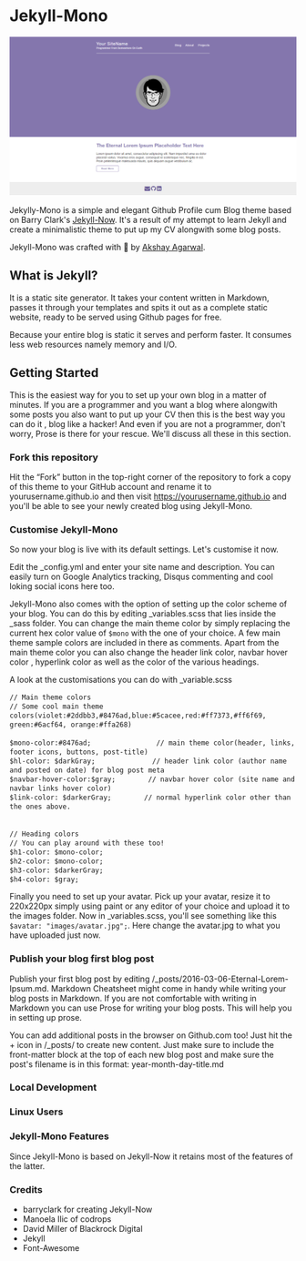 # Jekyll-Mono


![Jekyll-Mono Home Page](images/ss.png)

Jekylly-Mono is a simple and elegant Github Profile cum Blog theme based on Barry Clark's [Jekyll-Now]("https://github.com/barryclark/jekyll-now"). It's a result of my attempt to learn Jekyll and create a minimalistic theme to put up my CV alongwith some blog posts.

Jekyll-Mono was crafted with 💙 by [Akshay Agarwal](https://github.com/AkshayAgarwal007).

## What is Jekyll?

It is a static site generator. It takes your content written in Markdown, passes it through your templates and spits it out as a complete static website, ready to be served using Github pages for free.

Because your entire blog is static it serves and perform faster. It consumes less web resources namely memory and I/O.

## Getting Started

This is the easiest way for you to set up your own blog in a matter of minutes. If you are a programmer and you want a blog where alongwith some posts you also want to put up your CV then this is the best way you can do it , blog like a hacker! And even if you are not a programmer, don't worry, Prose is there for your rescue. We'll discuss all these in this section.

### Fork this repository

Hit the “Fork” button in the top-right corner of the repository to fork a copy of this theme to your GitHub account and rename it to yourusername.github.io and then visit https://yourusername.github.io and you'll be able to see your newly created blog using Jekyll-Mono.

### Customise Jekyll-Mono

So now your blog is live with its default settings. Let's customise it now.

Edit the _config.yml and enter your site name and description. You can easily turn on Google Analytics tracking, Disqus commenting and cool loking social icons here too.

Jekyll-Mono also comes with the option of setting up the color scheme of your blog. You can do this by editing _variables.scss that lies inside the _sass folder. You can change the main theme color by simply replacing the current hex color value of `$mono` with the one of your choice. A few main theme sample colors are included in there as comments. Apart from the main theme color you can also change the header link color, navbar hover color , hyperlink color as well as the color of the various headings.

A look at the customisations you can do with _variable.scss

```
// Main theme colors 
// Some cool main theme colors(violet:#2ddbb3,#8476ad,blue:#5cacee,red:#ff7373,#ff6f69, green:#6acf64, orange:#ffa268)

$mono-color:#8476ad;                // main theme color(header, links, footer icons, buttons, post-title)
$hl-color: $darkGray;              // header link color (author name and posted on date) for blog post meta 
$navbar-hover-color:$gray;        // navbar hover color (site name and navbar links hover color)
$link-color: $darkerGray;        // normal hyperlink color other than the ones above.


// Heading colors
// You can play around with these too!
$h1-color: $mono-color;
$h2-color: $mono-color; 
$h3-color: $darkerGray; 
$h4-color: $gray;
``` 

Finally you need to set up your avatar. Pick up your avatar, resize it to 220x220px simply using paint or any editor of your choice and upload it to the images folder. Now in _variables.scss, you'll see something like this `$avatar: "images/avatar.jpg";`. Here change the avatar.jpg to what you have uploaded just now.


### Publish your blog first blog post

Publish your first blog post by editing /_posts/2016-03-06-Eternal-Lorem-Ipsum.md. Markdown Cheatsheet might come in handy while writing your blog posts in Markdown. If you are not comfortable with writing in Markdown you can use Prose for writing your blog posts. This will help you in setting up prose.

You can add additional posts in the browser on Github.com too! Just hit the + icon in /_posts/ to create new content. Just make sure to include the front-matter block at the top of each new blog post and make sure the post's filename is in this format: year-month-day-title.md


### Local Development

### Linux Users

### Jekyll-Mono Features

Since Jekyll-Mono is based on Jekyll-Now it retains most of the features of the latter.
 

### Credits

* barryclark for creating Jekyll-Now
* Manoela Ilic of codrops
* David Miller of Blackrock Digital
* Jekyll
* Font-Awesome











  